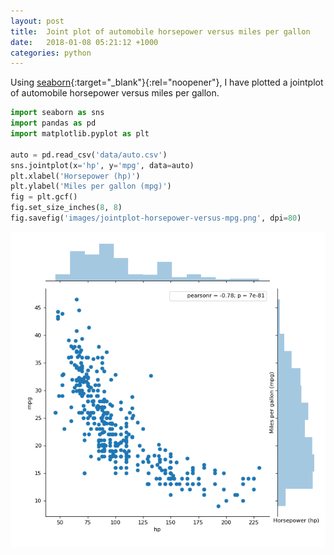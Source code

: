 ```yaml
---
layout: post
title:  Joint plot of automobile horsepower versus miles per gallon
date:   2018-01-08 05:21:12 +1000
categories: python
---
```


Using [seaborn](https://seaborn.pydata.org/){:target="_blank"}{:rel="noopener"}, I have plotted a jointplot of automobile horsepower versus miles per gallon.

```python
import seaborn as sns
import pandas as pd
import matplotlib.pyplot as plt

auto = pd.read_csv('data/auto.csv')
sns.jointplot(x='hp', y='mpg', data=auto)
plt.xlabel('Horsepower (hp)')
plt.ylabel('Miles per gallon (mpg)')
fig = plt.gcf()
fig.set_size_inches(8, 8)
fig.savefig('images/jointplot-horsepower-versus-mpg.png', dpi=80)
```

![Joint plot of automobile horsepower versus miles per gallon](/images/jointplot-horsepower-versus-mpg.png)
